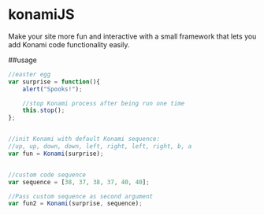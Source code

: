 # konamiJS
Make your site more fun and interactive with a small framework that lets you add Konami code functionality easily.

##usage

```js
//easter egg
var surprise = function(){
	alert("Spooks!");

	//stop Konami process after being run one time
	this.stop();
};


//init Konami with default Konami sequence: 
//up, up, down, down, left, right, left, right, b, a
var fun = Konami(surprise);


//custom code sequence
var sequence = [38, 37, 38, 37, 40, 40];

//Pass custom sequence as second argument
var fun2 = Konami(surprise, sequence);
```
